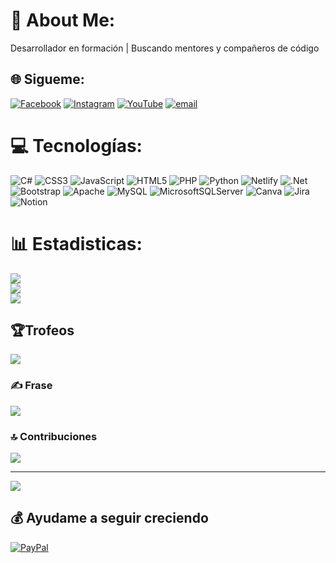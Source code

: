 # 💫 About Me:
Desarrollador en formación | Buscando mentores y compañeros de código


## 🌐 Sigueme:
[![Facebook](https://img.shields.io/badge/Facebook-%231877F2.svg?logo=Facebook&logoColor=white)](https://www.facebook.com/henry.vasquez.5682/) [![Instagram](https://img.shields.io/badge/Instagram-%23E4405F.svg?logo=Instagram&logoColor=white)](https://instagram.com/@henryorellana08.tu) [![YouTube](https://img.shields.io/badge/YouTube-%23FF0000.svg?logo=YouTube&logoColor=white)](https://www.youtube.com/@sourcecode_sv) [![email](https://img.shields.io/badge/Email-D14836?logo=gmail&logoColor=white)](mailto:henry.orellana303@gmail.com) 

# 💻 Tecnologías:
![C#](https://img.shields.io/badge/c%23-%23239120.svg?style=for-the-badge&logo=csharp&logoColor=white) ![CSS3](https://img.shields.io/badge/css3-%231572B6.svg?style=for-the-badge&logo=css3&logoColor=white) ![JavaScript](https://img.shields.io/badge/javascript-%23323330.svg?style=for-the-badge&logo=javascript&logoColor=%23F7DF1E) ![HTML5](https://img.shields.io/badge/html5-%23E34F26.svg?style=for-the-badge&logo=html5&logoColor=white) ![PHP](https://img.shields.io/badge/php-%23777BB4.svg?style=for-the-badge&logo=php&logoColor=white) ![Python](https://img.shields.io/badge/python-3670A0?style=for-the-badge&logo=python&logoColor=ffdd54) ![Netlify](https://img.shields.io/badge/netlify-%23000000.svg?style=for-the-badge&logo=netlify&logoColor=#00C7B7) ![.Net](https://img.shields.io/badge/.NET-5C2D91?style=for-the-badge&logo=.net&logoColor=white) ![Bootstrap](https://img.shields.io/badge/bootstrap-%238511FA.svg?style=for-the-badge&logo=bootstrap&logoColor=white) ![Apache](https://img.shields.io/badge/apache-%23D42029.svg?style=for-the-badge&logo=apache&logoColor=white) ![MySQL](https://img.shields.io/badge/mysql-4479A1.svg?style=for-the-badge&logo=mysql&logoColor=white) ![MicrosoftSQLServer](https://img.shields.io/badge/Microsoft%20SQL%20Server-CC2927?style=for-the-badge&logo=microsoft%20sql%20server&logoColor=white) ![Canva](https://img.shields.io/badge/Canva-%2300C4CC.svg?style=for-the-badge&logo=Canva&logoColor=white) ![Jira](https://img.shields.io/badge/jira-%230A0FFF.svg?style=for-the-badge&logo=jira&logoColor=white) ![Notion](https://img.shields.io/badge/Notion-%23000000.svg?style=for-the-badge&logo=notion&logoColor=white)
# 📊 Estadisticas:
![](https://github-readme-stats.vercel.app/api?username=hgorellana&theme=dark&hide_border=false&include_all_commits=false&count_private=false)<br/>
![](https://nirzak-streak-stats.vercel.app/?user=hgorellana&theme=dark&hide_border=false)<br/>
![](https://github-readme-stats.vercel.app/api/top-langs/?username=hgorellana&theme=dark&hide_border=false&include_all_commits=false&count_private=false&layout=compact)

## 🏆Trofeos
![](https://github-profile-trophy.vercel.app/?username=hgorellana&theme=radical&no-frame=false&no-bg=true&margin-w=4)

### ✍️ Frase
![](https://quotes-github-readme.vercel.app/api?type=horizontal&theme=radical)

### 🔝 Contribuciones
![](https://github-contributor-stats.vercel.app/api?username=hgorellana&limit=5&theme=dark&combine_all_yearly_contributions=true)

---
[![](https://visitcount.itsvg.in/api?id=hgorellana&icon=0&color=0)](https://visitcount.itsvg.in)

  ## 💰 Ayudame a seguir creciendo
  [![PayPal](https://img.shields.io/badge/PayPal-00457C?style=for-the-badge&logo=paypal&logoColor=white)](https://paypal.me/paypal.com/donate/?hosted_button_id=36UHXBW6FWFNL) 

  
<!-- Proudly created with GPRM ( https://gprm.itsvg.in ) -->
